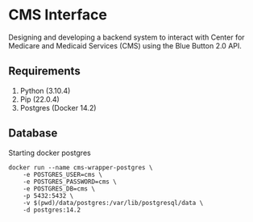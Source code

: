 # CMS Interface

Designing and developing a backend system to interact with Center for Medicare
and Medicaid Services (CMS) using the Blue Button 2.0 API.

## Requirements

1. Python (3.10.4)
2. Pip (22.0.4)
3. Postgres (Docker 14.2)

## Database

Starting docker postgres

```
docker run --name cms-wrapper-postgres \
    -e POSTGRES_USER=cms \
    -e POSTGRES_PASSWORD=cms \
    -e POSTGRES_DB=cms \
    -p 5432:5432 \
    -v $(pwd)/data/postgres:/var/lib/postgresql/data \
    -d postgres:14.2
```
